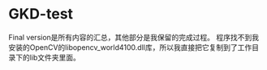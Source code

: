 # GKD-test
Final version是所有内容的汇总，其他部分是我保留的完成过程。
程序找不到我安装的OpenCV的libopencv_world4100.dll库，所以我直接把它复制到了工作目录下的lib文件夹里面。

